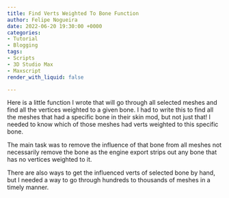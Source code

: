 ```yaml
---
title: Find Verts Weighted To Bone Function
author: Felipe Nogueira
date: 2022-06-20 19:30:00 +0000
categories:
- Tutorial
- Blogging
tags:
- Scripts
- 3D Studio Max
- Maxscript
render_with_liquid: false

---
```

Here is a little function I wrote that will go through all selected meshes and find all the vertices weighted to a given bone. I had to write this to find all the meshes that had a specific bone in their skin mod, but not just that! I needed to know which of those meshes had verts weighted to this specific bone.

The main task was to remove the influence of that bone from all meshes not necessarily remove the bone as the engine export strips out any bone that has no vertices weighted to it.

There are also ways to get the influenced verts of selected bone by hand, but I needed a way to go through hundreds to thousands of meshes in a timely manner.

<script src="[https://gist.github.com/pepetd/7c05ca8f442869a188a342a94b38f837.js](https://gist.github.com/pepetd/7c05ca8f442869a188a342a94b38f837.js "https://gist.github.com/pepetd/7c05ca8f442869a188a342a94b38f837.js")"></script>